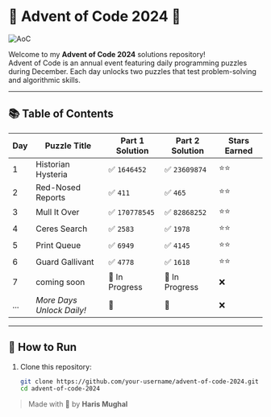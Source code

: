 # 🎄 Advent of Code 2024 🎄

<img src="https://wp.technologyreview.com/wp-content/uploads/2021/12/aoc-santa-hat.gif?w=400" alt="AoC" align="">

<br />

Welcome to my **Advent of Code 2024** solutions repository!  
Advent of Code is an annual event featuring daily programming puzzles during December. Each day unlocks two puzzles that test problem-solving and algorithmic skills.

---

## 📚 Table of Contents

| Day | Puzzle Title              | Part 1 Solution | Part 2 Solution | Stars Earned |
| --- | ------------------------- | --------------- | --------------- | ------------ |
| 1   | Historian Hysteria        | ✅ `1646452`    | ✅ `23609874`   | ⭐⭐         |
| 2   | Red-Nosed Reports         | ✅ `411`        | ✅ `465`        | ⭐⭐         |
| 3   | Mull It Over              | ✅ `170778545`  | ✅ `82868252`   | ⭐⭐         |
| 4   | Ceres Search              | ✅ `2583`       | ✅ `1978`       | ⭐⭐         |
| 5   | Print Queue               | ✅ `6949`       | ✅ `4145`       | ⭐⭐         |
| 6   | Guard Gallivant           | ✅ `4778`       | ✅ `1618`       | ⭐⭐         |
| 7   | coming soon               | 🚧 In Progress  | 🚧 In Progress  | ❌           |
| ... | _More Days Unlock Daily!_ | 🚧              | 🚧              | ❌           |

---

## 🚀 How to Run

1. Clone this repository:
    ```bash
    git clone https://github.com/your-username/advent-of-code-2024.git
    cd advent-of-code-2024
    ```

> Made with 🤍 by **Haris Mughal**
